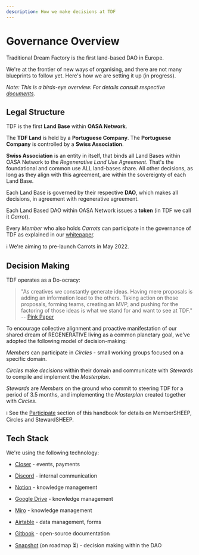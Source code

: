 ```yaml
---
description: How we make decisions at TDF
---
```


# Governance Overview
Traditional Dream Factory is the first land-based DAO in Europe.

We're at the frontier of new ways of organising, and there are not many blueprints to follow yet. Here's how we are setting it up (in progress).

*Note: This is a birds-eye overview. For details consult respective [documents](/documents.md)*.

## Legal Structure
TDF is the first **Land Base** within **OASA Network**.

The **TDF Land** is held by a **Portuguese Company**.
The **Portuguese Company** is controlled by a **Swiss Association**.

**Swiss Association** is an entity in itself, that binds all Land Bases within OASA Network to the *Regenerative Land Use Agreement*. That's the foundational and common use ALL land-bases share. All other decisions, as long as they align with this agreement, are within the sovereignty of each Land Base. 

Each Land Base is governed by their respective **DAO**, which makes all decisions, in agreement with regenerative agreement.

Each Land Based DAO within OASA Network issues a **token** (in TDF we call it *Carrot*). 

Every *Member* who also holds *Carrots* can participate in the governance of TDF as explained in our [whitepaper](https://docs.google.com/document/d/12DZovTtv3upFhDgRQuDj6pazV87MRv_I8PLnVxJufFQ/edit).

ℹ️  We're aiming to pre-launch Carrots in May 2022.

## Decision Making
TDF operates as a Do-ocracy:

> "As creatives we constantly generate ideas. Having mere proposals is adding an information load to the others. Taking action on those proposals, forming teams, creating an MVP, and pushing for the factoring of those ideas is what we stand for and want to see at TDF." -- [Pink Paper](https://docs.google.com/document/d/177JkHCy0AhplsaEEYpFHBsiI6d4uLk0TgURSKfBIewE/mobilebasic)

To encourage collective alignment and proactive manifestation of our shared dream of REGENERATIVE living as a common planetary goal, we've adopted the following model of decision-making:

*Members* can participate in *Circles* - small working groups focused on a specific domain.

*Circles* make *decisions* within their domain and communicate with *Stewards* to compile and implement the *Masterplan*.

*Stewards* are *Members* on the ground who commit to steering TDF for a period of 3.5 months, and implementing the *Masterplan* created together with *Circles*.

ℹ  See the [Participate](/participate/README.md) section of this handbook for details on MemberSHEEP, Circles and StewardSHEEP.

## Tech Stack
We're using the following technology:

- [Closer](https://closer.earth/)  - events, payments
- [Discord](https://discord.com/) - internal communication
- [Notion](https://notion.so) - knowledge management
- [Google Drive](https://www.google.com/drive/) - knowledge management
- [Miro](https://miro.com/) - knowledge management
- [Airtable](https://airtable.com/) - data management, forms 
- [Gitbook](https://www.gitbook.com/) - open-source documentation

- [Snapshot](https://snapshot.org/#/) (on roadmap ⏳) - decision making within the DAO
